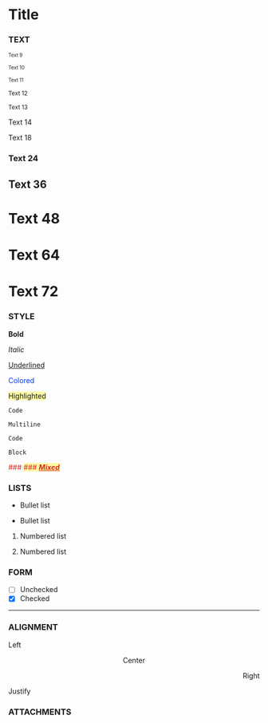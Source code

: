 # Title

### **TEXT**

<small><small>Text 9</small></small>

<small><small>Text 10</small></small>

<small><small>Text 11</small></small>

<small>Text 12</small>

<small>Text 13</small>

Text 14

Text 18

### Text 24

## Text 36

# Text 48

# Text 64

# Text 72

### **STYLE**

**Bold**

_Italic_

<u>Underlined</u>

<span style="color: rgb(4, 51, 255);">Colored</span>

<span style="background-color: rgb(255, 250, 165);">Highlighted</span>

`Code`

```
Multiline

Code

Block
```

<span style="color: #da2a1e;">### <span style="background-color: rgb(255, 250, 165);">### **_<u>Mixed</u>_**</span></span>

### **LISTS**

- Bullet list

- Bullet list

1. Numbered list

2. Numbered list

### **FORM**

- [ ] Unchecked
- [x] Checked

---

### **ALIGNMENT**

Left

<p align="center">Center</p>

<p align="right">Right</p>

<p align="justify">Justify</p>

### **ATTACHMENTS**
